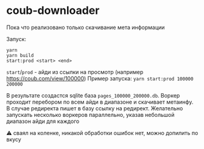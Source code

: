 # coub-downloader
Пока что реализовано только скачивание мета информации

Запуск:
```
yarn
yarn build
start:prod <start> <end>
```
`start`/`prod` - айди из ссылки на просмотр (например https://coub.com/view/100000)
Пример запуска: `yarn start:prod 100000 200000`

В результате создастся sqlite база `pages_100000_200000.db`. Воркер проходит перебором по всем айди в диапазоне и скачивает метаинфу. 
В случае редиректа пишет в базу ссылку на редирект.
Желательно запускать несколько воркеров параллельно, указав небольшой диапазон айди для каждого

⚠️ сваял на коленке, никакой обработки ошибок нет, можно допилить по вкусу
